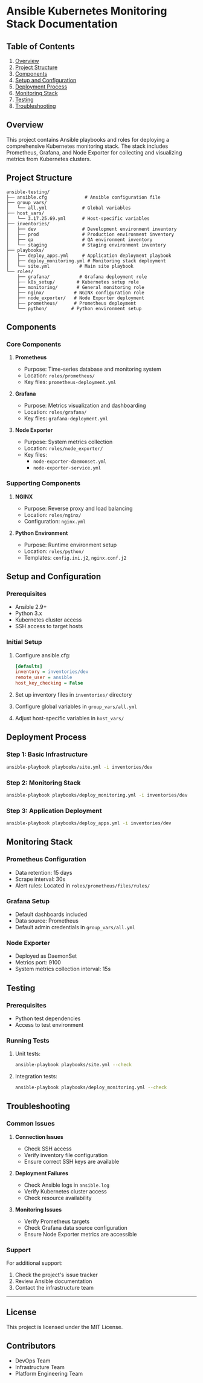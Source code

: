 # Ansible Kubernetes Monitoring Stack Documentation

## Table of Contents
1. [Overview](#overview)
2. [Project Structure](#project-structure)
3. [Components](#components)
4. [Setup and Configuration](#setup-and-configuration)
5. [Deployment Process](#deployment-process)
6. [Monitoring Stack](#monitoring-stack)
7. [Testing](#testing)
8. [Troubleshooting](#troubleshooting)

## Overview
This project contains Ansible playbooks and roles for deploying a comprehensive Kubernetes monitoring stack. The stack includes Prometheus, Grafana, and Node Exporter for collecting and visualizing metrics from Kubernetes clusters.

## Project Structure
```
ansible-testing/
├── ansible.cfg              # Ansible configuration file
├── group_vars/
│   └── all.yml             # Global variables
├── host_vars/
│   └── 3.17.25.69.yml      # Host-specific variables
├── inventories/
│   ├── dev                 # Development environment inventory
│   ├── prod                # Production environment inventory
│   ├── qa                  # QA environment inventory
│   └── staging             # Staging environment inventory
├── playbooks/
│   ├── deploy_apps.yml     # Application deployment playbook
│   ├── deploy_monitoring.yml # Monitoring stack deployment
│   └── site.yml           # Main site playbook
└── roles/
    ├── grafana/           # Grafana deployment role
    ├── k8s_setup/        # Kubernetes setup role
    ├── monitoring/       # General monitoring role
    ├── nginx/           # NGINX configuration role
    ├── node_exporter/   # Node Exporter deployment
    ├── prometheus/      # Prometheus deployment
    └── python/         # Python environment setup
```

## Components

### Core Components
1. **Prometheus**
   - Purpose: Time-series database and monitoring system
   - Location: `roles/prometheus/`
   - Key files: `prometheus-deployment.yml`

2. **Grafana**
   - Purpose: Metrics visualization and dashboarding
   - Location: `roles/grafana/`
   - Key files: `grafana-deployment.yml`

3. **Node Exporter**
   - Purpose: System metrics collection
   - Location: `roles/node_exporter/`
   - Key files: 
     - `node-exporter-daemonset.yml`
     - `node-exporter-service.yml`

### Supporting Components
1. **NGINX**
   - Purpose: Reverse proxy and load balancing
   - Location: `roles/nginx/`
   - Configuration: `nginx.yml`

2. **Python Environment**
   - Purpose: Runtime environment setup
   - Location: `roles/python/`
   - Templates: `config.ini.j2`, `nginx.conf.j2`

## Setup and Configuration

### Prerequisites
- Ansible 2.9+
- Python 3.x
- Kubernetes cluster access
- SSH access to target hosts

### Initial Setup
1. Configure ansible.cfg:
   ```ini
   [defaults]
   inventory = inventories/dev
   remote_user = ansible
   host_key_checking = False
   ```

2. Set up inventory files in `inventories/` directory
3. Configure global variables in `group_vars/all.yml`
4. Adjust host-specific variables in `host_vars/`

## Deployment Process

### Step 1: Basic Infrastructure
```bash
ansible-playbook playbooks/site.yml -i inventories/dev
```

### Step 2: Monitoring Stack
```bash
ansible-playbook playbooks/deploy_monitoring.yml -i inventories/dev
```

### Step 3: Application Deployment
```bash
ansible-playbook playbooks/deploy_apps.yml -i inventories/dev
```

## Monitoring Stack

### Prometheus Configuration
- Data retention: 15 days
- Scrape interval: 30s
- Alert rules: Located in `roles/prometheus/files/rules/`

### Grafana Setup
- Default dashboards included
- Data source: Prometheus
- Default admin credentials in `group_vars/all.yml`

### Node Exporter
- Deployed as DaemonSet
- Metrics port: 9100
- System metrics collection interval: 15s

## Testing

### Prerequisites
- Python test dependencies
- Access to test environment

### Running Tests
1. Unit tests:
   ```bash
   ansible-playbook playbooks/site.yml --check
   ```

2. Integration tests:
   ```bash
   ansible-playbook playbooks/deploy_monitoring.yml --check
   ```

## Troubleshooting

### Common Issues
1. **Connection Issues**
   - Check SSH access
   - Verify inventory file configuration
   - Ensure correct SSH keys are available

2. **Deployment Failures**
   - Check Ansible logs in `ansible.log`
   - Verify Kubernetes cluster access
   - Check resource availability

3. **Monitoring Issues**
   - Verify Prometheus targets
   - Check Grafana data source configuration
   - Ensure Node Exporter metrics are accessible

### Support
For additional support:
1. Check the project's issue tracker
2. Review Ansible documentation
3. Contact the infrastructure team

---

## License
This project is licensed under the MIT License.

## Contributors
- DevOps Team
- Infrastructure Team
- Platform Engineering Team

